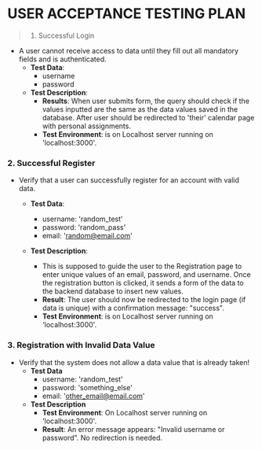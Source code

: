 # USER ACCEPTANCE TESTING PLAN 
> 1. Successful Login
- A user cannot receive access to data until they fill out all mandatory fields and is authenticated.
    - **Test Data**:
        - username
        - password
    - **Test Description**:
        - **Results**: When user submits form, the query should check if the values inputted are the same as the data values saved in the database. After user should be redirected to 'their' calendar page with personal assignments.
        - **Test Environment**: is on Localhost server running on 'localhost:3000'.

### 2. Successful Register
- Verify that a user can successfully register for an account with valid data.
    - **Test Data**:
        - username: 'random_test'
        - password: 'random_pass'
        - email: 'random@email.com'
    
    - **Test Description**:
        - This is supposed to guide the user to the Registration page to enter unique values of an email, password, and username. Once the registration button is clicked, it sends a form of the data to the backend database to insert new values. 
        - **Result**: The user should now be redirected to the login page (if data is unique) with a confirmation message: "success".
        - **Test Environment**: is on Localhost server running on 'localhost:3000'.

### 3. Registration with Invalid Data Value
- Verify that the system does not allow a data value that is already taken!
    - **Test Data**
        - username: 'random_test'
        - password: 'something_else'
        - email: 'other_email@email.com'
    - **Test Description**
        - **Test Environment**: On Localhost server running on 'localhost:3000'.
        - **Result**: An error message appears: "Invalid username or password". No redirection is needed.
